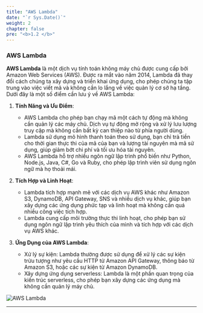 ```yaml
---
title: "AWS Lambda"
date: "`r Sys.Date()`"
weight: 2
chapter: false
pre: "<b>1.2 </b>"
---
```


### AWS Lambda

**AWS Lambda** là một dịch vụ tính toán không máy chủ được cung cấp bởi Amazon Web Services (AWS). Được ra mắt vào năm 2014, Lambda đã thay đổi cách chúng ta xây dựng và triển khai ứng dụng, cho phép chúng ta tập trung vào việc viết mã và không cần lo lắng về việc quản lý cơ sở hạ tầng. Dưới đây là một số điểm cần lưu ý về AWS Lambda:

1. **Tính Năng và Ưu Điểm**:
   - AWS Lambda cho phép bạn chạy mã một cách tự động mà không cần quản lý các máy chủ. Dịch vụ tự động mở rộng và xử lý lưu lượng truy cập mà không cần bất kỳ can thiệp nào từ phía người dùng.
   - Lambda sử dụng mô hình thanh toán theo sử dụng, bạn chỉ trả tiền cho thời gian thực thi của mã của bạn và lượng tài nguyên mà mã sử dụng, giúp giảm bớt chi phí và tối ưu hóa tài nguyên.
   - AWS Lambda hỗ trợ nhiều ngôn ngữ lập trình phổ biến như Python, Node.js, Java, C#, Go và Ruby, cho phép lập trình viên sử dụng ngôn ngữ mà họ thoải mái.

2. **Tích Hợp và Linh Hoạt**:
   - Lambda tích hợp mạnh mẽ với các dịch vụ AWS khác như Amazon S3, DynamoDB, API Gateway, SNS và nhiều dịch vụ khác, giúp bạn xây dựng các ứng dụng phức tạp và linh hoạt mà không cần quá nhiều công việc tích hợp.
   - Lambda cung cấp môi trường thực thi linh hoạt, cho phép bạn sử dụng ngôn ngữ lập trình yêu thích của mình và tích hợp với các dịch vụ AWS khác.

3. **Ứng Dụng của AWS Lambda**:
   - Xử lý sự kiện: Lambda thường được sử dụng để xử lý các sự kiện trừu tượng như yêu cầu HTTP từ Amazon API Gateway, thông báo từ Amazon S3, hoặc các sự kiện từ Amazon DynamoDB.
   - Xây dựng ứng dụng serverless: Lambda là một phần quan trọng của kiến trúc serverless, cho phép bạn xây dựng các ứng dụng mà không cần quản lý máy chủ.

![AWS Lambda](/images/1-Introduce/lambda.png?featherlight=false&width=50pc)

--- 